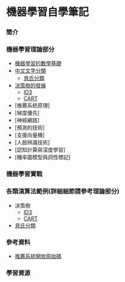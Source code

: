 # 機器學習自學筆記

### 簡介

### 機器學習理論部分
 - [機器學習的數學基礎](https://mirdex.github.io/Machine_Learning/機器學習的數學基礎.slides.html)
 - [中文文字分類](https://mirdex.github.io/Machine_Learning/中文文字分類.slides.html)
   - [貝氏分類](https://mirdex.github.io/Machine_Learning/簡單貝氏.slides.html)
 - [決策樹的發展](https://mirdex.github.io/Machine_Learning/決策樹.slides.html)
   - [ID3](https://mirdex.github.io/Machine_Learning/ID3流程簡報.pptx)
   - [CART](https://mirdex.github.io/Machine_Learning/CART流程簡報.pptx)
 - [推薦系統原理]
 - [梯度優先]
 - [神經網路]
 - [預測的技術]
 - [支援向量機]
 - [人臉辨識技術]
 - [認知計算與深度學習]
 - [機率圖模型與詞性標記]

### 機器學習實戰

### 各類演算法範例(詳細細節請參考理論部分)
- 決策樹
  - [ID3](https://mirdex.github.io/Machine_Learning/ID3流程簡報.pptx)
  - [CART](https://mirdex.github.io/Machine_Learning/CART流程簡報.pptx)
- [貝氏分類](https://mirdex.github.io/Machine_Learning/簡單貝氏.slides.html)
### 參考資料
- [推薦系統開放原始碼](http://ibillxia.github.io/blog/2014/03/10/top-10-open-source-recommendation-systems/#tc_qz_original=691102124)
### 學習資源


